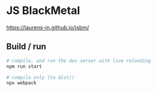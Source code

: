 # JS BlackMetal

<https://laurens-in.github.io/jsbm/>

## Build / run

```bash
# compile, and run the dev server with live reloading
npm run start

# compile only (to dist/)
npx webpack
```
